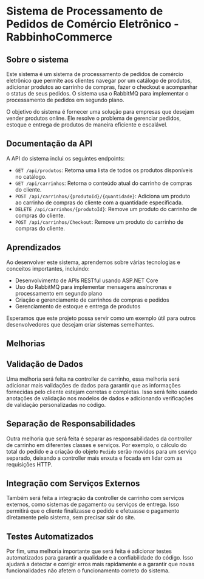 # Sistema de Processamento de Pedidos de Comércio Eletrônico - RabbinhoCommerce

## Sobre o sistema
Este sistema é um sistema de processamento de pedidos de comércio eletrônico que permite aos clientes navegar por um catálogo de produtos, adicionar produtos ao carrinho de compras, fazer o checkout e acompanhar o status de seus pedidos. O sistema usa o RabbitMQ para implementar o processamento de pedidos em segundo plano.

O objetivo do sistema é fornecer uma solução para empresas que desejam vender produtos online. Ele resolve o problema de gerenciar pedidos, estoque e entrega de produtos de maneira eficiente e escalável.

## Documentação da API
A API do sistema inclui os seguintes endpoints:

- `GET /api/produtos`: Retorna uma lista de todos os produtos disponíveis no catálogo.
- `GET /api/carrinhos`: Retorna o conteúdo atual do carrinho de compras do cliente.
- `POST /api/carrinhos/{produtoId}/{quantidade}`: Adiciona um produto ao carrinho de compras do cliente com a quantidade especificada.
- `DELETE /api/carrinhos/{produtoId}`: Remove um produto do carrinho de compras do cliente.
- `POST /api/carrinhos/Checkout`: Remove um produto do carrinho de compras do cliente.



## Aprendizados
Ao desenvolver este sistema, aprendemos sobre várias tecnologias e conceitos importantes, incluindo:

- Desenvolvimento de APIs RESTful usando ASP.NET Core
- Uso do RabbitMQ para implementar mensagens assíncronas e processamento em segundo plano
- Criação e gerenciamento de carrinhos de compras e pedidos
- Gerenciamento de estoque e entrega de produtos

Esperamos que este projeto possa servir como um exemplo útil para outros desenvolvedores que desejam criar sistemas semelhantes.



## Melhorias

## Validação de Dados
Uma melhoria  será feita na controller de carrinho, essa melhoria será adicionar mais validações de dados para garantir que as informações fornecidas pelo cliente estejam corretas e completas. Isso será feito usando anotações de validação nos modelos de dados e adicionando verificações de validação personalizadas no código.

## Separação de Responsabilidades
Outra melhoria que será feita é separar as responsabilidades da controller de carrinho em diferentes classes e serviços. Por exemplo, o cálculo do total do pedido e a criação do objeto `Pedido` serão movidos para um serviço separado, deixando a controller mais enxuta e focada em lidar com as requisições HTTP.

## Integração com Serviços Externos
Também será feita a integração da controller de carrinho com serviços externos, como sistemas de pagamento ou serviços de entrega. Isso permitirá que o cliente finalizasse o pedido e efetuasse o pagamento diretamente pelo sistema, sem precisar sair do site.

## Testes Automatizados
Por fim, uma melhoria importante que será feita é adicionar testes automatizados para garantir a qualidade e a confiabilidade do código. Isso ajudará a detectar e corrigir erros mais rapidamente e a garantir que novas funcionalidades não afetem o funcionamento correto do sistema.
